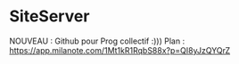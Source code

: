 # SiteServer
NOUVEAU : Github pour Prog collectif
:)))
Plan : https://app.milanote.com/1Mt1kR1RqbS88x?p=QI8yJzQYQrZ
